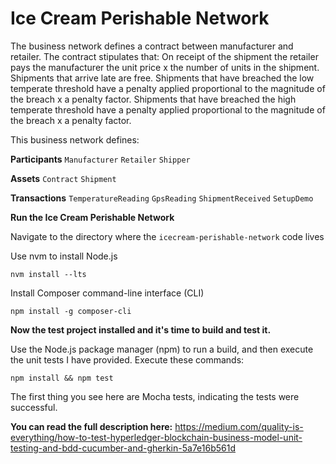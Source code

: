 # Ice Cream Perishable Network

The business network defines a contract between manufacturer and retailer. The contract stipulates 
that: On receipt of the shipment the retailer pays the manufacturer the unit price x the number of 
units in the shipment. Shipments that arrive late are free. Shipments that have breached the low 
temperate threshold have a penalty applied proportional to the magnitude of the breach x a penalty 
factor. Shipments that have breached the high temperate threshold have a penalty applied proportional 
to the magnitude of the breach x a penalty factor.



This business network defines:

**Participants**
`Manufacturer` `Retailer` `Shipper`

**Assets**
`Contract` `Shipment`

**Transactions**
`TemperatureReading` `GpsReading` `ShipmentReceived` `SetupDemo`

**Run the Ice Cream Perishable Network**

Navigate to the directory where the `icecream-perishable-network` code lives

Use nvm to install Node.js

`nvm install --lts`

Install Composer command-line interface (CLI)

`npm install -g composer-cli`

**Now the test project installed and it's time to build and test it.**

Use the Node.js package manager (npm) to run a build, and then execute the unit tests I have provided. Execute these commands:

`npm install && npm test`

The first thing you see here are Mocha tests, indicating the tests were successful.

**You can read the full description here:**
https://medium.com/quality-is-everything/how-to-test-hyperledger-blockchain-business-model-unit-testing-and-bdd-cucumber-and-gherkin-5a7e16b561d 